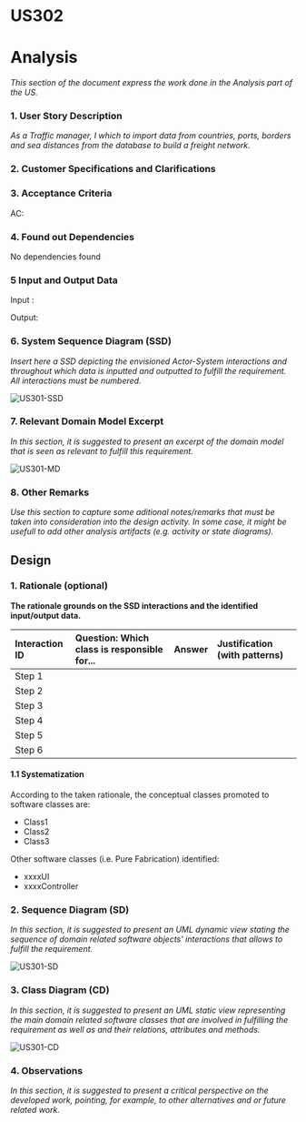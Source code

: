# US302
# Analysis

*This section of the document express the work done in the Analysis part of the US.*

### 1. User Story Description

*As a Traffic manager, I which to import data from countries, ports, borders and sea distances from the database to build a freight network.*

### 2. Customer Specifications and Clarifications



### 3. Acceptance Criteria

AC:


### 4. Found out Dependencies

No dependencies found

### 5 Input and Output Data

Input :

Output:


### 6. System Sequence Diagram (SSD)

*Insert here a SSD depicting the envisioned Actor-System interactions and throughout which data is inputted and outputted to fulfill the requirement. All interactions must be numbered.*

![US301-SSD](US301-SSD.svg)


### 7. Relevant Domain Model Excerpt
*In this section, it is suggested to present an excerpt of the domain model that is seen as relevant to fulfill this requirement.*

![US301-MD](US301-MD.svg)

### 8. Other Remarks

*Use this section to capture some aditional notes/remarks that must be taken into consideration into the design activity. In some case, it might be usefull to add other analysis artifacts (e.g. activity or state diagrams).*



## Design

### 1. Rationale (optional)

**The rationale grounds on the SSD interactions and the identified input/output data.**

| Interaction ID | Question: Which class is responsible for... | Answer  | Justification (with patterns)  |
|:-------------  |:--------------------- |:------------|:---------------------------- |
| Step 1  		 |							 |             |                              |
| Step 2  		 |							 |             |                              |
| Step 3  		 |							 |             |                              |
| Step 4  		 |							 |             |                              |
| Step 5  		 |							 |             |                              |
| Step 6  		 |							 |             |                              |

#### 1.1 Systematization

According to the taken rationale, the conceptual classes promoted to software classes are:

 * Class1
 * Class2
 * Class3

Other software classes (i.e. Pure Fabrication) identified:
 * xxxxUI
 * xxxxController

### 2. Sequence Diagram (SD)

*In this section, it is suggested to present an UML dynamic view stating the sequence of domain related software objects' interactions that allows to fulfill the requirement.*

![US301-SD](US301-SD.svg)

### 3. Class Diagram (CD)

*In this section, it is suggested to present an UML static view representing the main domain related software classes that are involved in fulfilling the requirement as well as and their relations, attributes and methods.*

![US301-CD](US301-CD.svg)

### 4. Observations

*In this section, it is suggested to present a critical perspective on the developed work, pointing, for example, to other alternatives and or future related work.*
